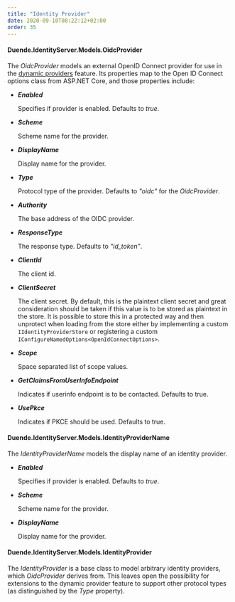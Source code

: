 ```yaml
---
title: "Identity Provider"
date: 2020-09-10T08:22:12+02:00
order: 35
---
```


#### Duende.IdentityServer.Models.OidcProvider

The *OidcProvider* models an external OpenID Connect provider for use in
the [dynamic providers](/identityserver/v6/ui/login/dynamicproviders) feature.
Its properties map to the Open ID Connect options class from ASP.NET Core, and those properties include:

* ***Enabled***

  Specifies if provider is enabled. Defaults to *true*.

* ***Scheme***

  Scheme name for the provider.

* ***DisplayName***

  Display name for the provider.

* ***Type***

  Protocol type of the provider. Defaults to *"oidc"* for the *OidcProvider*.

* ***Authority***

  The base address of the OIDC provider.

* ***ResponseType***

  The response type. Defaults to *"id_token"*.

* ***ClientId***

  The client id.

* ***ClientSecret***

  The client secret. By default, this is the plaintext client secret and great consideration should be taken if this
  value is to be stored as plaintext in the store. It is possible to store this in a protected way and then unprotect
  when loading from the store either by implementing a custom `IIdentityProviderStore` or registering a custom
  `IConfigureNamedOptions<OpenIdConnectOptions>`.

* ***Scope***

  Space separated list of scope values.

* ***GetClaimsFromUserInfoEndpoint***

  Indicates if userinfo endpoint is to be contacted. Defaults to true.

* ***UsePkce***

  Indicates if PKCE should be used. Defaults to true.

#### Duende.IdentityServer.Models.IdentityProviderName

The *IdentityProviderName* models the display name of an identity provider.

* ***Enabled***

  Specifies if provider is enabled. Defaults to *true*.

* ***Scheme***

  Scheme name for the provider.

* ***DisplayName***

  Display name for the provider.

#### Duende.IdentityServer.Models.IdentityProvider

The *IdentityProvider* is a base class to model arbitrary identity providers, which *OidcProvider* derives from.
This leaves open the possibility for extensions to the dynamic provider feature to support other protocol types (as
distinguished by the *Type* property).
